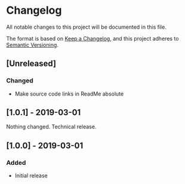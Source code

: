 # Changelog

All notable changes to this project will be documented in this file.

The format is based on [Keep a Changelog](https://keepachangelog.com/en/1.0.0/),
and this project adheres to [Semantic Versioning](https://semver.org/spec/v2.0.0.html).


## [Unreleased]
### Changed
- Make source code links in ReadMe absolute

## [1.0.1] - 2019-03-01
Nothing changed. Technical release.

## [1.0.0] - 2019-03-01
### Added
- Initial release
